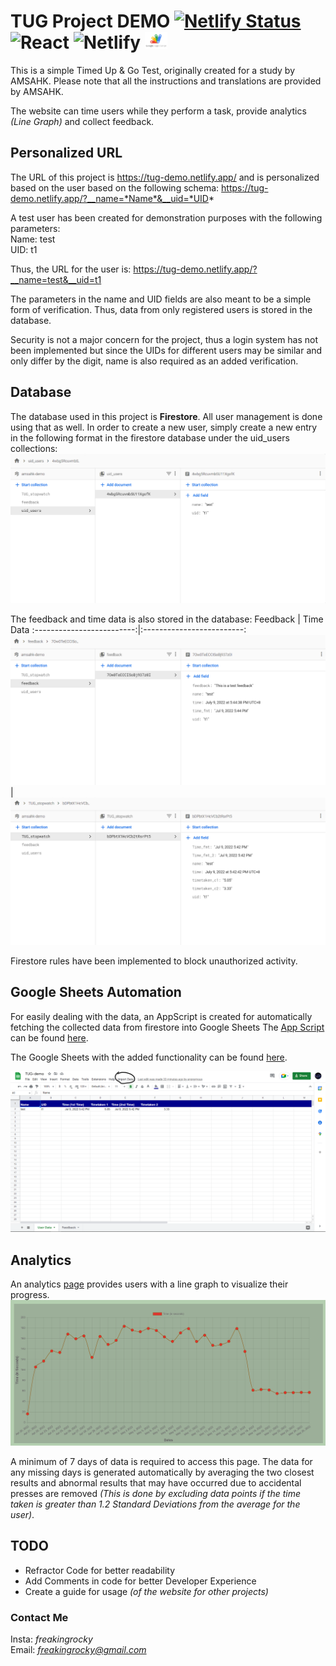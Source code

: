 # TUG Project DEMO [![Netlify Status](https://api.netlify.com/api/v1/badges/ff1ea5eb-5204-464f-8aee-8490326cf8e7/deploy-status)](https://app.netlify.com/sites/tug-demo/deploys) ![React](https://img.shields.io/badge/react-%2320232a.svg?style=for-the-badge&logo=react&logoColor=%2361DAFB) ![Netlify](https://img.shields.io/badge/netlify-%23000000.svg?style=for-the-badge&logo=netlify&logoColor=#00C7B7) <img alt="AppScript" width="36px" src="./IMG/appscriptslogo.png" />



This is a simple Timed Up & Go Test, originally created for a study by AMSAHK. Please note that all the instructions and translations are provided by AMSAHK.

The website can time users while they perform a task, provide analytics *(Line Graph)* and collect feedback.

## Personalized URL
The URL of this project is https://tug-demo.netlify.app/ and is personalized based on the user based on the following schema:
https://tug-demo.netlify.app/?__name=*Name*&__uid=*UID*

A test user has been created for demonstration purposes with the following parameters:  \
Name: test \
UID: t1

Thus, the URL for the user is: https://tug-demo.netlify.app/?__name=test&__uid=t1

The parameters in the name and UID fields are also meant to be a  simple form of verification. Thus, data from only registered users is stored in the database.

Security is not a major concern for the project, thus a login system has not been implemented but since the UIDs for different users may be similar and only differ by the digit, name is also required as an added verification.

## Database

The database used in this project is **Firestore**. All user management is done using that as well. In order to create a new user, simply create a new entry in the following format in the firestore database under the uid_users collections:
![Users Collection in Firestore](./IMG/users.png "Users Collection in Firestore")

The feedback and time data is also stored in the database:
Feedback | Time Data
:-------------------------:|:-------------------------:
![Feedback Collection in Firestore](./IMG/feedback.png "Feedback Collection in Firestore") | ![Time Collection in Firestore](./IMG/time.png "Time Collection in Firestore")

Firestore rules have been implemented to block unauthorized activity.

## Google Sheets Automation
For easily dealing with the data, an AppScript is created for automatically fetching the collected data from firestore into Google Sheets The [App Script](./AppScripts/) can be found [here](./AppScripts/).

The Google Sheets with the added functionality can be found [here](https://docs.google.com/spreadsheets/d/1OBnqi67jDJXp0iO76bz7AZRbPAeDIYf18ryp-hK17LU/edit#gid=0).

![Google Sheets with added functionality](./IMG/sheets.png "Google Sheets with added functionality")
## Analytics
An analytics [page](https://tug-demo.netlify.app/analytics/?__user=t1&__name=test) provides users with a line graph to visualize their progress.
![Analytics](./IMG/analytics.png)

A minimum of 7 days of data is required to access this page. The data for any missing days is generated automatically by averaging the two closest results and abnormal results that may have occurred due to accidental presses are removed *(This is done by excluding data points if the time taken is greater than 1.2 Standard Deviations from the average for the user)*.


## TODO
- Refractor Code for better readability
- Add Comments in code for better Developer Experience
- Create a guide for usage *(of the website for other projects)*

### Contact Me
Insta: *freakingrocky* \
Email: *freakingrocky@gmail.com*
